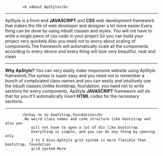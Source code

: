 ﻿
			<b >About ApStyle</b>
<hr />
			 ApStyle is a front end <strong>JAVASCRIPT</strong> and <strong>CSS</strong>
				 web development
				framework that makes the life of web developer and designer a lot more
				easier.Every thing can be done by using inbuilt classes and styles.
				You will not have to write a single piece of css code in your project.So you
				can build your project very quickely.Also you need not to worry about scaling of components.The framework will automatically scale all the components according to every device and every thing will look very beautiful, neat and clean</button></p>
<hr />
			<b>Why ApStyle?</b>
			 You can very easily make responsive website using ApStyle framework.The syntax
				is super easy and you need not to remember a bunch of complicated class names
				and you can easily and intuitively use the inbuilt classes.Unlike bootstrap, foundation, you need not to write sections for every components, ApStyle <strong>JAVASCRIPT</strong> framework will do that for you.It'll automatically insert <strong>HTML</strong> codes for the necessary sections.
<hr />

			<b>Say no to bootstrap,foundation</b>
			 No weird class names and code structure like bootstrap and also you
				will not have to open a lot of div like bootstrap.
				Everything is simple, and you can do any thing by opening only
				2 to 3 divs.ApStyle grid system is more flexible than bootstrap, foundation
				grid system.More
		